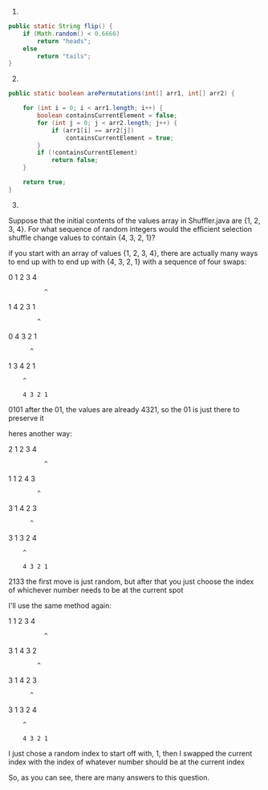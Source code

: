 1. 
```java
public static String flip() {
    if (Math.random() < 0.6666)
        return "heads";
    else
        return "tails";
}
```



2. 
```java
public static boolean arePermutations(int[] arr1, int[] arr2) {

    for (int i = 0; i < arr1.length; i++) {
        boolean containsCurrentElement = false;
        for (int j = 0; j < arr2.length; j++) {
            if (arr1[i] == arr2[j])
                containsCurrentElement = true;  
        }
        if (!containsCurrentElement)
            return false;
    }

    return true;
}
```



3. 
Suppose that the initial contents of the values array in Shuffler.java are {1, 2, 3, 4}.
For what sequence of random integers would the efficient selection shuffle change values to
contain {4, 3, 2, 1}?

if you start with an array of values {1, 2, 3, 4}, there are actually many ways to end up with to end up with {4, 3, 2, 1} with a sequence of four swaps:

0       1 2 3 4

              ^

1       4 2 3 1

            ^

0       4 3 2 1

          ^

1       3 4 2 1

        ^    

        4 3 2 1


0101
after the 01, the values are already 4321, so the 01 is just there to preserve it



heres another way:

2       1 2 3 4

              ^

1       1 2 4 3

            ^

3       1 4 2 3

          ^

3       1 3 2 4

        ^    

        4 3 2 1


2133
the first move is just random, but after that you just choose the index of whichever number
needs to be at the current spot



I'll use the same method again:

1       1 2 3 4

              ^

3       1 4 3 2

            ^

3       1 4 2 3

          ^

3       1 3 2 4

        ^    

        4 3 2 1
        

I just chose a random index to start off with, 1, then I swapped the current index with the
index of whatever number should be at the current index

So, as you can see, there are many answers to this question.